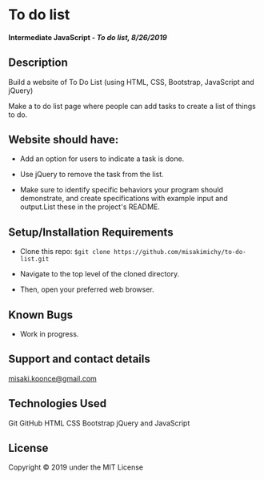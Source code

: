# To do list

#### Intermediate JavaScript - _To do list, 8/26/2019_

## Description
Build a website of To Do List (using HTML, CSS, Bootstrap, JavaScript and jQuery)

Make a to do list page where people can add tasks to create a list of things to do.

## Website should have:
- Add an option for users to indicate a task is done.

- Use jQuery to remove the task from the list.

- Make sure to identify specific behaviors your program should demonstrate, and create specifications with example input and output.List these in the project's README.


## Setup/Installation Requirements
* Clone this repo:
`$git clone https://github.com/misakimichy/to-do-list.git`

* Navigate to the top level of the cloned directory.
* Then, open your preferred web browser.

## Known Bugs
* Work in progress.

## Support and contact details
 misaki.koonce@gmail.com

## Technologies Used
Git GitHub HTML CSS Bootstrap jQuery and JavaScript


## License
Copyright © 2019 under the MIT License